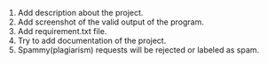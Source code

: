 1. Add description about the project.
2. Add screenshot of the valid output of the program.
3. Add requirement.txt file.
4. Try to add documentation of the project.
5. Spammy(plagiarism) requests will be rejected or labeled as spam.
